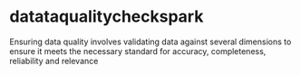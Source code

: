 # datataqualitycheckspark
Ensuring data quality involves validating data against several dimensions to ensure it meets the necessary standard for accuracy, completeness, reliability and relevance
